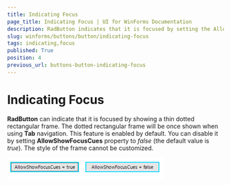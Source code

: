 ```yaml
---
title: Indicating Focus
page_title: Indicating Focus | UI for WinForms Documentation
description: RadButton indicates that it is focused by setting the AllowShowFocusCues property to true.
slug: winforms/buttons/button/indicating-focus
tags: indicating,focus
published: True
position: 4
previous_url: buttons-button-indicating-focus
---
```


# Indicating Focus

__RadButton__ can indicate that it is focused by showing a thin dotted rectangular frame. The dotted rectangular frame will be once shown when using __Tab__ navigation. This feature is enabled by default. You can disable it by setting __AllowShowFocusCues__ property to *false* (the default value is *true*). The style of the frame cannot be customized. 
 
![buttons-button-indicating-focus 001](images/buttons-button-indicating-focus001.png) 
          
